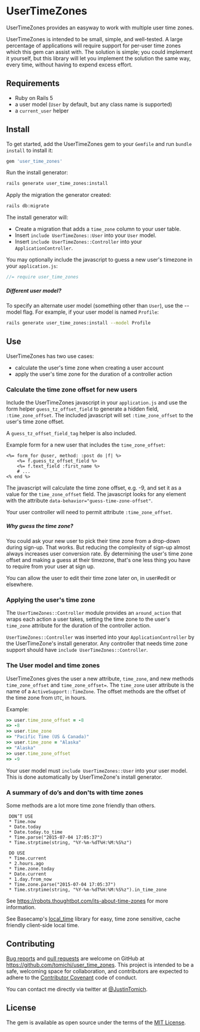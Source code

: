 # UserTimeZones

UserTimeZones provides an easyway to work with multiple user time zones.

UserTimeZones is intended to be small, simple, and well-tested. A large percentage of applications will require
support for per-user time zones which this gem can assist with. The solution is simple; you could implement it 
yourself, but this library will let you implement the solution the same way, every time, without having 
to expend excess effort. 

## Requirements

* Ruby on Rails 5
* a user model (`User` by default, but any class name is supported)
* a `current_user` helper

## Install

To get started, add the UserTimeZones gem to your `Gemfile` and run `bundle install` to install it:

```ruby
gem 'user_time_zones'
```

Run the install generator:
```sh
rails generate user_time_zones:install
```

Apply the migration the generator created:
```sh
rails db:migrate
```

The install generator will:
* Create a migration that adds a `time_zone` column to your user table.
* Insert `include UserTimeZones::User` into your `User` model.
* Insert `include UserTimeZones::Controller` into your `ApplicationController`.

You may optionally include the javascript to guess a new user's timezone in your `application.js`:
```javascript
//= require user_time_zones
```


##### Different user model?

To specify an alternate user model (something other than `User`), use the --model flag. For example, if your user model
is named `Profile`:

```sh
rails generate user_time_zones:install --model Profile
```


## Use

UserTimeZones has two use cases:
* calculate the user's time zone when creating a user account
* apply the user's time zone for the duration of a controller action

### Calculate the time zone offset for new users

Include the UserTimeZones javascript in your `application.js` and use the form helper `guess_tz_offset_field` to
generate a hidden field, `:time_zone_offset`. The included javascript will set `:time_zone_offset` to the user's 
time zone offset.

A `guess_tz_offset_field_tag` helper is also included.

Example form for a new user that includes the `time_zone_offset`:
```erbruby
<%= form_for @user, method: :post do |f| %>
    <%= f.guess_tz_offset_field %>
    <%= f.text_field :first_name %>
    # ...
<% end %>
```

The javascript will calculate the time zone offset, e.g. -9, and set it as a value for the `time_zone_offset` field.
The javascript looks for any element with the attribute `data-behavior="guess-time-zone-offset"`.

Your user controller will need to permit attribute `:time_zone_offset`.


##### Why guess the time zone?

You could ask your new user to pick their time zone from a drop-down during sign-up. That works. But reducing
the complexity of sign-up almost always increases user conversion rate. By determining the user's time zone 
offset and making a guess at their timezone, that's one less thing you have to require from your user at sign up.

You can allow the user to edit their time zone later on, in user#edit or elsewhere.


### Applying the user's time zone

The `UserTimeZones::Controller` module provides an `around_action` that wraps each action a user takes, setting
the time zone to the user's `time_zone` attribute for the duration of the controller action.

`UserTimeZones::Controller` was inserted into your `ApplicationController` by the UserTimeZone's install generator.
 Any controller that needs time zone support should have `include UserTimeZones::Controller`. 


### The User model and time zones

UserTimeZones gives the user a new attribute, `time_zone`, and new methods `time_zone_offset` and `time_zone_offset=`. 
The `time_zone` user attribute is the name of a `ActiveSupport::TimeZone`. The offset methods are the offset of 
the time zone from `UTC`, in hours.

Example:
```ruby
>> user.time_zone_offset = -8
=> -8
>> user.time_zone
=> "Pacific Time (US & Canada)"
>> user.time_zone = "Alaska"
=> "Alaska"
>> user.time_zone_offset
=> -9
```

Your user model must `include UserTimeZones::User` into your user model. This is done automatically by UserTimeZone's
install generator.


### A summary of do’s and don'ts with time zones

Some methods are a lot more time zone friendly than others.
     
     DON’T USE
     * Time.now
     * Date.today
     * Date.today.to_time
     * Time.parse("2015-07-04 17:05:37")
     * Time.strptime(string, "%Y-%m-%dT%H:%M:%S%z")
     
     DO USE
     * Time.current
     * 2.hours.ago
     * Time.zone.today
     * Date.current
     * 1.day.from_now
     * Time.zone.parse("2015-07-04 17:05:37")
     * Time.strptime(string, "%Y-%m-%dT%H:%M:%S%z").in_time_zone

See https://robots.thoughtbot.com/its-about-time-zones for more information.

See Basecamp's [local_time](https://github.com/basecamp/local_time) library for easy, time zone sensitive,
cache friendly client-side local time.


## Contributing

[Bug reports] and [pull requests] are welcome on GitHub at https://github.com/tomichj/user_time_zones. 
This project is intended to be a safe, welcoming space for collaboration, and contributors are expected to 
adhere to the [Contributor Covenant](http://contributor-covenant.org) code of conduct.

You can contact me directly via twitter at [@JustinTomich](https://twitter.com/justintomich).

[Bug reports]: https://github.com/tomichj/authenticate/issues
[pull requests]: https://github.com/tomichj/user_time_zones/pulls

## License

The gem is available as open source under the terms of the [MIT License](http://opensource.org/licenses/MIT).


